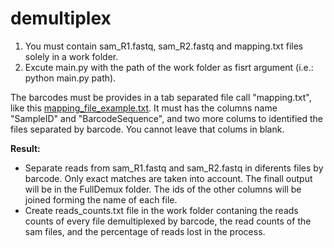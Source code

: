 # demultiplex

1) You must contain  sam_R1.fastq, sam_R2.fastq and mapping.txt files solely in a work folder.
2) Excute main.py with the path of the work folder as fisrt argument (i.e.: python main.py path).

The barcodes must be provides in a tab separated file call "mapping.txt", like this [mapping_file_example.txt](https://github.com/AgustinPardo/demultiplex/tree/master/example).
It must has the columns name "SampleID" and "BarcodeSequence", and two more colums to identified the files separated by barcode. You cannot leave that colums in blank.

**Result:**
+ Separate reads from sam_R1.fastq and sam_R2.fastq in diferents files by barcode. Only exact matches are taken into account. The finall output will be in the FullDemux folder. The ids of the other columns will be joined forming the name of each file.
+ Create reads_counts.txt file in the work folder contaning the reads counts of every file demultiplexed by barcode, the read counts of the sam files, and the percentage of reads lost in the process.


